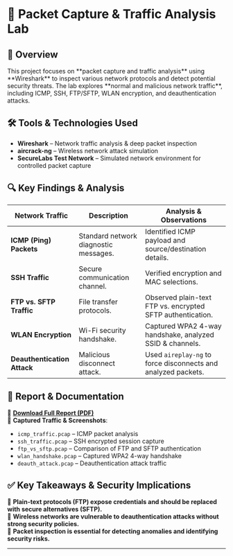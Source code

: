 <h1>📡 Packet Capture & Traffic Analysis Lab</h1>

<h2>📌 Overview</h2>
This project focuses on **packet capture and traffic analysis** using **Wireshark** to inspect various network protocols and detect potential security threats. The lab explores **normal and malicious network traffic**, including ICMP, SSH, FTP/SFTP, WLAN encryption, and deauthentication attacks.

<h2>🛠 Tools & Technologies Used</h2>

- **Wireshark** – Network traffic analysis & deep packet inspection  
- **aircrack-ng** – Wireless network attack simulation  
- **SecureLabs Test Network** – Simulated network environment for controlled packet capture  

<h2>🔍 Key Findings & Analysis</h2>

| Network Traffic | Description | Analysis & Observations |
|----------------|-------------|-------------------------|
| **ICMP (Ping) Packets** | Standard network diagnostic messages. | Identified ICMP payload and source/destination details. |
| **SSH Traffic** | Secure communication channel. | Verified encryption and MAC selections. |
| **FTP vs. SFTP Traffic** | File transfer protocols. | Observed plain-text FTP vs. encrypted SFTP authentication. |
| **WLAN Encryption** | Wi-Fi security handshake. | Captured WPA2 4-way handshake, analyzed SSID & channels. |
| **Deauthentication Attack** | Malicious disconnect attack. | Used `aireplay-ng` to force disconnects and analyzed packets. |

<h2>🚀 Report & Documentation</h2>

📄 **[Download Full Report (PDF)](https://github.com/user-attachments/files/18663150/Performing.Packet.Capture.and.Traffic.Analysis.4e.-.Marc.Corona.pdf)**  
📂 **Captured Traffic & Screenshots**:
- `icmp_traffic.pcap` – ICMP packet analysis  
- `ssh_traffic.pcap` – SSH encrypted session capture  
- `ftp_vs_sftp.pcap` – Comparison of FTP and SFTP authentication  
- `wlan_handshake.pcap` – Captured WPA2 4-way handshake  
- `deauth_attack.pcap` – Deauthentication attack traffic  

<h2>✅ Key Takeaways & Security Implications</h2>

🔹 **Plain-text protocols (FTP) expose credentials and should be replaced with secure alternatives (SFTP).**  
🔹 **Wireless networks are vulnerable to deauthentication attacks without strong security policies.**  
🔹 **Packet inspection is essential for detecting anomalies and identifying security risks.**  


---
